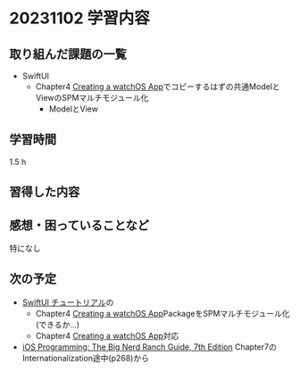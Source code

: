 # 20231102 学習内容

## 取り組んだ課題の一覧

- SwiftUI
  - Chapter4 [Creating a watchOS App](https://developer.apple.com/tutorials/swiftui/creating-a-watchos-app)でコピーするはずの共通ModelとViewのSPMマルチモジュール化
    - ModelとView

## 学習時間

1.5 h

## 習得した内容

## 感想・困っていることなど

特になし

## 次の予定

- [SwiftUI チュートリアル](https://developer.apple.com/tutorials/swiftui#swiftui-essentials)の
  - Chapter4 [Creating a watchOS App](https://developer.apple.com/tutorials/swiftui/creating-a-watchos-app)PackageをSPMマルチモジュール化(できるか...)
  - Chapter4 [Creating a watchOS App](https://developer.apple.com/tutorials/swiftui/creating-a-watchos-app)対応
- [iOS Programming: The Big Nerd Ranch Guide, 7th Edition](https://www.informit.com/store/ios-programming-the-big-nerd-ranch-guide-9780135264027) Chapter7のInternationalization途中(p268)から
